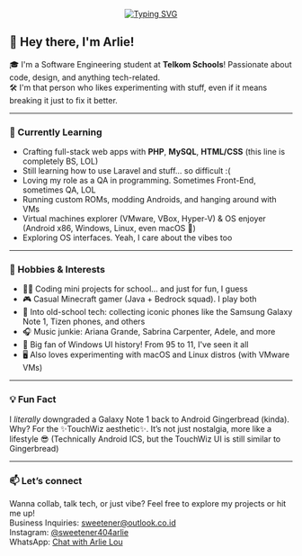 <p align="center">
<a href="https://git.io/typing-svg"><img src="https://readme-typing-svg.demolab.com?font=Fira+Code&weight=600&size=27&duration=4000&pause=1000&color=27F794&background=FFFC0400&center=true&width=620&height=70&lines=Hey!+I'm+Arlie+Lou+%F0%9F%98%B8;Also+known+as+Gabriel+Adkins+%F0%9F%8D%B5;I+study+software+engineering+%F0%9F%92%BE;Welcome+to+my+Github+Universe!+%F0%9F%8E%87" alt="Typing SVG" /></a>
</p>


## 👋 Hey there, I'm Arlie! 

🎓 I'm a Software Engineering student at **Telkom Schools**! Passionate about code, design, and anything tech-related.  
🛠️ I'm that person who likes experimenting with stuff, even if it means breaking it just to fix it better.

---

### 🚀 Currently Learning
- Crafting full-stack web apps with **PHP**, **MySQL**, **HTML/CSS** (this line is completely BS, LOL)
- Still learning how to use Laravel and stuff... so difficult :(
- Loving my role as a QA in programming. Sometimes Front-End, sometimes QA, LOL
- Running custom ROMs, modding Androids, and hanging around with VMs
- Virtual machines explorer (VMware, VBox, Hyper-V) & OS enjoyer (Android x86, Windows, Linux, even macOS 👀)
- Exploring OS interfaces. Yeah, I care about the vibes too

---

### 🎯 Hobbies & Interests
- 👨‍💻 Coding mini projects for school... and just for fun, I guess
- 🎮 Casual Minecraft gamer (Java + Bedrock squad). I play both
- 📱 Into old-school tech: collecting iconic phones like the Samsung Galaxy Note 1, Tizen phones, and others
- 🎧 Music junkie: Ariana Grande, Sabrina Carpenter, Adele, and more
- 🧠 Big fan of Windows UI history! From 95 to 11, I've seen it all
- 🖥️ Also loves experimenting with macOS and Linux distros (with VMware VMs)


---

### 💡 Fun Fact
I *literally* downgraded a Galaxy Note 1 back to Android Gingerbread (kinda).
Why? For the ✨TouchWiz aesthetic✨. It’s not just nostalgia, more like a lifestyle 😎
(Technically Android ICS, but the TouchWiz UI is still similar to Gingerbread)

---

### 📫 Let’s connect
Wanna collab, talk tech, or just vibe? Feel free to explore my projects or hit me up! <br>
Business Inquiries: sweetener@outlook.co.id <br>
Instagram: <a href="https://www.instagram.com/sweetener404arlie" target="_blank">@sweetener404arlie</a> <br>
WhatsApp: <a href="https://wa.link/jfb949">Chat with Arlie Lou</a>

